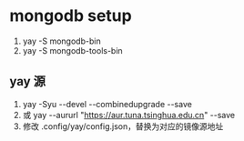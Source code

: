 # mongodb setup
1. yay -S mongodb-bin
2. yay -S mongodb-tools-bin


## yay 源
1. yay -Syu --devel --combinedupgrade --save
2. 或 yay --aururl "https://aur.tuna.tsinghua.edu.cn" --save
3. 修改 .config/yay/config.json，替换为对应的镜像源地址